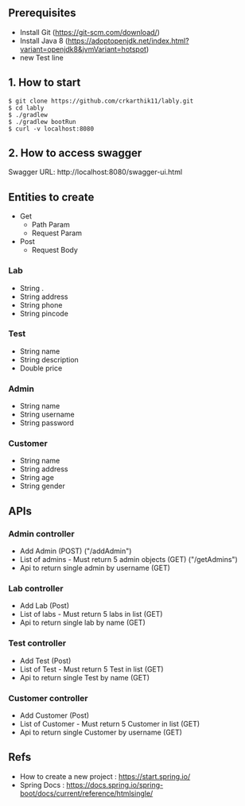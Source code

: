 ## Prerequisites
- Install Git (https://git-scm.com/download/)
- Install Java 8 (https://adoptopenjdk.net/index.html?variant=openjdk8&jvmVariant=hotspot)
- new Test line 

## 1. How to start
```
$ git clone https://github.com/crkarthik11/lably.git
$ cd lably
$ ./gradlew
$ ./gradlew bootRun
$ curl -v localhost:8080
```
## 2. How to access swagger

Swagger URL: http://localhost:8080/swagger-ui.html


## Entities to create

- Get
    - Path Param
    - Request Param
- Post
    - Request Body

### Lab
 - String .
 - String address
 - String phone
 - String pincode

 ### Test
 - String name
 - String description
 - Double price


### Admin
 - String name
 - String username
 - String password
 
### Customer
 - String name
 - String address
 - String age
 - String gender


## APIs 

### Admin controller
 - Add Admin (POST) ("/addAdmin")
 - List of admins - Must return 5 admin objects (GET) ("/getAdmins")
 - Api to return single admin by username (GET)

### Lab controller
 - Add Lab (Post)
 - List of labs - Must return 5 labs in list (GET)
 - Api to return single lab by name (GET)


### Test controller
 - Add Test (Post)
 - List of Test - Must return 5 Test in list (GET)
 - Api to return single Test by name (GET)


 ### Customer controller
 - Add Customer (Post)
 - List of Customer - Must return 5 Customer in list (GET)
 - Api to return single Customer by username (GET)

## Refs
 - How to create a new project : https://start.spring.io/
 - Spring Docs :  https://docs.spring.io/spring-boot/docs/current/reference/htmlsingle/

 
